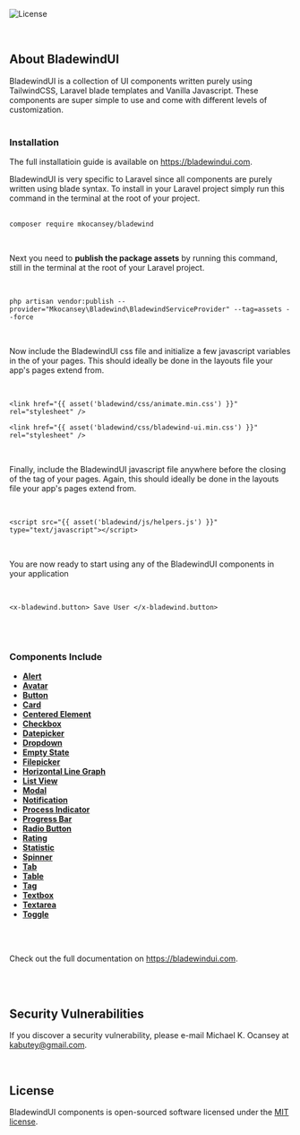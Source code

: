 <p><img src="https://img.shields.io/github/license/mkocansey/bladewind" alt="License" /></p><br />

## About BladewindUI

BladewindUI is a collection of UI components written purely using TailwindCSS, Laravel blade templates and Vanilla Javascript. These components are super simple to use and come with different levels of customization.
<br /><br />

### Installation
The full installatioin guide is available on https://bladewindui.com.
<br />

BladewindUI is very specific to Laravel since all components are purely written using blade syntax. To install in your Laravel project simply run this command in the terminal at the root of your project.
<br /><br />

```
composer require mkocansey/bladewind
```
<br />

Next you need to **publish the package assets** by running this command, still in the terminal at the root of your Laravel project.

<br />

```
php artisan vendor:publish --provider="Mkocansey\Bladewind\BladewindServiceProvider" --tag=assets --force
```
<br />

Now include the BladewindUI css file and initialize a few javascript variables in the <head> of your pages. This should ideally be done in the layouts file your app's pages extend from.

<br />

```
<link href="{{ asset('bladewind/css/animate.min.css') }}" rel="stylesheet" />
```
```
<link href="{{ asset('bladewind/css/bladewind-ui.min.css') }}" rel="stylesheet" />
```

<br />

Finally, include the BladewindUI javascript file anywhere before the closing of the </body> tag of your pages. Again, this should ideally be done in the layouts file your app's pages extend from.

<br />

```
<script src="{{ asset('bladewind/js/helpers.js') }}" type="text/javascript"></script>
```

<br />

You are now ready to start using any of the BladewindUI components in your application

<br />

```
<x-bladewind.button> Save User </x-bladewind.button>
```

<br /><br />
### Components Include

- **[Alert](https://bladewindui.com/component/alert)**
- **[Avatar](https://bladewindui.com/component/avatar)**
- **[Button](https://bladewindui.com/component/button)**
- **[Card](https://bladewindui.com/component/card)**
- **[Centered Element](https://bladewindui.com/component/centered-element)**
- **[Checkbox](https://bladewindui.com/component/checkbox)**
- **[Datepicker](https://bladewindui.com/component/datepicker)**
- **[Dropdown](https://bladewindui.com/component/dropdown)**
- **[Empty State](https://bladewindui.com/component/empty-state)**
- **[Filepicker](https://bladewindui.com/component/filepicker)**
- **[Horizontal Line Graph](https://bladewindui.com/component/horizontal-line-graph)**
- **[List View](https://bladewindui.com/component/list-view)**
- **[Modal](https://bladewindui.com/component/modal)**
- **[Notification](https://bladewindui.com/component/notification)**
- **[Process Indicator](https://bladewindui.com/component/process-indicator)**
- **[Progress Bar](https://bladewindui.com/component/progress-bar)**
- **[Radio Button](https://bladewindui.com/component/radio-button)**
- **[Rating](https://bladewindui.com/component/rating)**
- **[Statistic](https://bladewindui.com/component/statistic)**
- **[Spinner](https://bladewindui.com/component/spinner)**
- **[Tab](https://bladewindui.com/component/tab)**
- **[Table](https://bladewindui.com/component/table)**
- **[Tag](https://bladewindui.com/component/tag)**
- **[Textbox](https://bladewindui.com/component/textbox)**
- **[Textarea](https://bladewindui.com/component/textarea)**
- **[Toggle](https://bladewindui.com/component/toggle)**

<br /><br />

Check out the full documentation on https://bladewindui.com.

<br /><br />

## Security Vulnerabilities

If you discover a security vulnerability, please e-mail Michael K. Ocansey at [kabutey@gmail.com](mailto:kabutey@gmail.com).

<br />

## License

BladewindUI components is open-sourced software licensed under the [MIT license](https://opensource.org/licenses/MIT).
